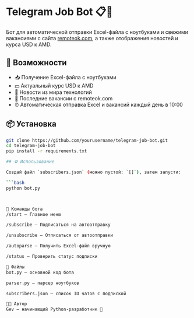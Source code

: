 # Telegram Job Bot 📋🤖

Бот для автоматической отправки Excel-файла с ноутбуками и свежими вакансиями с сайта [remoteok.com](https://remoteok.com), а также отображения новостей и курса USD к AMD.

## 🚀 Возможности
- 📥 Получение Excel-файла с ноутбуками
- 💵 Актуальный курс USD к AMD
- 📢 Новости из мира технологий
- 📌 Последние вакансии с remoteok.com
- ⏰ Автоматическая отправка Excel и вакансий каждый день в 10:00

## 📦 Установка

```bash
git clone https://github.com/yourusername/telegram-job-bot.git
cd telegram-job-bot
pip install -r requirements.txt

## ⚙️ Использование

Создай файл `subscribers.json` (можно пустой: `[]`), затем запусти:

```bash
python bot.py



📱 Команды бота
/start — Главное меню

/subscribe — Подписаться на автоотправку

/unsubscribe — Отписаться от автоотправки

/autoparse — Получить Excel-файл вручную

/status — Проверить статус подписки

📁 Файлы
bot.py — основной код бота

parser.py — парсер ноутбуков

subscribers.json — список ID чатов с подпиской

🧑‍💻 Автор
Gev — начинающий Python-разработчик 🚀